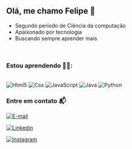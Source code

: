 ## Olá, me chamo Felipe 👋
- Segundo período de Ciência da computação
- Apaixonado por tecnologia
- Buscando sempre aprender mais
<br>

### Estou aprendendo 👨‍🏫:
<div style =  "display: inline_block"><br>
  <img alt="Html5" src="https://img.shields.io/badge/HTML5-E34F26?style=for-the-badge&logo=html5&logoColor=white" />
    <img alt="Css" src="https://img.shields.io/badge/CSS-239120?&style=for-the-badge&logo=css3&logoColor=white"/>
    <img alt="JavaScript" src="https://img.shields.io/badge/JavaScript-F7DF1E?style=for-the-badge&logo=javascript&logoColor=black"/>
    <img alt="Java" src="https://img.shields.io/badge/Java-ED8B00?style=for-the-badge&logo=openjdk&logoColor=white"/>
    <img alt="Python" src="https://img.shields.io/badge/Python-14354C?style=for-the-badge&logo=python&logoColor=white"/>
</div>

### Entre em contato 📬

[![E-mail](https://img.shields.io/badge/Gmail-D14836?style=for-the-badge&logo=gmail&logoColor=white)](mailto:felipe2damazio@gmail.com)

[![Linkedin](https://img.shields.io/badge/LinkedIn-0077B5?style=for-the-badge&logo=linkedin&logoColor=white)](https://www.linkedin.com/in/felipe-damazio-74ab4a2b9/)

[![Instagram](https://img.shields.io/badge/Instagram-E4405F?style=for-the-badge&logo=instagram&logoColor=white)](https://www.instagram.com/felipedmz_/)
